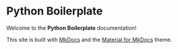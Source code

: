 # Python Boilerplate

Welcome to the **Python Boilerplate** documentation!

This site is built with [MkDocs](https://www.mkdocs.org/) and the [Material for MkDocs](https://squidfunk.github.io/mkdocs-material/) theme.
